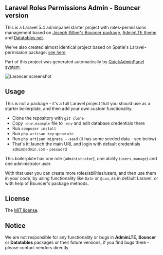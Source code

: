 ## Laravel Roles Permissions Admin - Bouncer version

This is a Laravel 5.4 adminpanel starter project with roles-permissions management based on [Joseph Silber's Bouncer package](https://github.com/JosephSilber/bouncer), [AdminLTE theme](https://adminlte.io/) and [Datatables.net](https://datatables.net).

We've also created almost identical project based on Spatie's Laravel-permission package: [see here](https://github.com/LaravelDaily/laravel-roles-permissions-manager)

Part of this project was generated automatically by [QuickAdminPanel system](https://quickadminpanel.com/).

![Larancer screenshot](http://webcoderpro.com/roles-permissions-manager-bouncer.png)

## Usage

This is not a package - it's a full Laravel project that you should use as a starter boilerplate, and then add your own custom functionality.

- Clone the repository with `git clone`
- Copy `.env.example` file to `.env` and edit database credentials there
- Run `composer install`
- Run `php artisan key:generate`
- Run `php artisan migrate --seed` (it has some seeded data - see below)
- That's it: launch the main URL and login with default credentials `admin@admin.com` - `password`

This boilerplate has one role (`administrator`), one ability (`users_manage`) and one administrator user.

With that user you can create more roles/abilities/users, and then use them in your code, by using functionality like `Gate` or `@can`, as in default Laravel, or with help of Bouncer's package methods.

## License

The [MIT license](http://opensource.org/licenses/MIT).

## Notice

We are not responsible for any functionality or bugs in **AdminLTE**, **Bouncer** or **Datatables** packages or their future versions, if you find bugs there - please contact vendors directly.